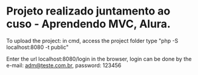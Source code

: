 # Projeto realizado juntamento ao cuso - Aprendendo MVC, Alura.

To upload the project: in cmd, access the project folder type "php -S localhost:8080 -t public"

Enter the url localhost:8080/login in the browser, login can be done by the e-mail: adm@teste.com.br, password: 123456

